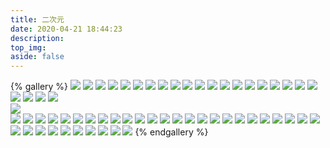 ```yaml
---
title: 二次元
date: 2020-04-21 18:44:23
description:
top_img:
aside: false
---
```


{% gallery %}
    ![](https://cdn.jsdelivr.net/gh/HCLonely/hclonely.github.io/img/Butterfly/013.webp)
    ![](https://cdn.jsdelivr.net/gh/HCLonely/hclonely.github.io/img/Butterfly/023.webp)
    ![](https://cdn.jsdelivr.net/gh/HCLonely/hclonely.github.io/img/Butterfly/033.webp)
    ![](https://cdn.jsdelivr.net/gh/HCLonely/hclonely.github.io/img/Butterfly/003.webp)
    ![](https://cdn.jsdelivr.net/gh/tzy13755126023/BLOG_SOURCE/gallery_f/ACG/20210108_12.jpg)
    ![](https://cdn.jsdelivr.net/gh/tzy13755126023/BLOG_SOURCE/gallery_f/ACG/20201230_15.jpg)
    ![](https://cdn.jsdelivr.net/gh/tzy13755126023/BLOG_SOURCE/gallery_f/ACG/20210108_13.jpg)
    ![](https://cdn.jsdelivr.net/gh/tzy13755126023/BLOG_SOURCE/gallery_f/ACG/20201230_11.jpg)
    ![](https://cdn.jsdelivr.net/gh/tzy13755126023/BLOG_SOURCE/gallery_f/ACG/20210108_14.jpg)
    ![](https://cdn.jsdelivr.net/gh/tzy13755126023/BLOG_SOURCE/gallery_f/ACG/20210108_15.jpg)
    ![](https://cdn.jsdelivr.net/gh/tzy13755126023/BLOG_SOURCE/gallery_f/ACG/20210108_16.jpg)
    ![](https://cdn.jsdelivr.net/gh/tzy13755126023/BLOG_SOURCE/gallery_f/ACG/20210108_20.jpg)
    ![](https://cdn.jsdelivr.net/gh/tzy13755126023/BLOG_SOURCE/gallery_f/ACG/20210108_17.jpg)
    ![](https://cdn.jsdelivr.net/gh/tzy13755126023/BLOG_SOURCE/gallery_f/ACG/20210108_18.jpg)
    ![](https://cdn.jsdelivr.net/gh/tzy13755126023/BLOG_SOURCE/gallery_f/ACG/20210108_19.jpg)
    ![](https://cdn.jsdelivr.net/gh/tzy13755126023/BLOG_SOURCE/gallery_f/ACG/20210108_24.jpg)
    ![](https://cdn.jsdelivr.net/gh/tzy13755126023/BLOG_SOURCE/gallery_f/ACG/20210108_22.jpg)
    ![](https://cdn.jsdelivr.net/gh/tzy13755126023/BLOG_SOURCE/gallery_f/ACG/20210108_23.jpg)
    ![](https://cdn.jsdelivr.net/gh/tzy13755126023/BLOG_SOURCE/gallery_f/ACG/20210108_21.jpg)
    ![](https://cdn.jsdelivr.net/gh/tzy13755126023/BLOG_SOURCE/gallery_f/ACG/20210108_25.jpg)
    ![](https://cdn.jsdelivr.net/gh/tzy13755126023/BLOG_SOURCE/gallery_f/ACG/20210108_26.jpg)
    ![](https://cdn.jsdelivr.net/gh/tzy13755126023/BLOG_SOURCE/gallery_f/ACG/20210108_29.jpg)
    ![](https://cdn.jsdelivr.net/gh/tzy13755126023/BLOG_SOURCE/gallery_f/ACG/20210108_30.jpg)
    ![](https://cdn.jsdelivr.net/gh/tzy13755126023/BLOG_SOURCE/gallery_f/ACG/20210108_31.jpg)         
    ![](https://cdn.jsdelivr.net/gh/tzy13755126023/BLOG_SOURCE/gallery_f/ACG/20201230_00.jpg)       
    ![](https://cdn.jsdelivr.net/gh/tzy13755126023/BLOG_SOURCE/gallery_f/ACG/20210108_01.jpg)
    ![](https://cdn.jsdelivr.net/gh/tzy13755126023/BLOG_SOURCE/gallery_f/ACG/20210108_03.jpg)
    ![](https://cdn.jsdelivr.net/gh/tzy13755126023/BLOG_SOURCE/gallery_f/ACG/20210108_02.jpg)
    ![](https://cdn.jsdelivr.net/gh/tzy13755126023/BLOG_SOURCE/gallery_f/ACG/20210108_04.jpg)
    ![](https://cdn.jsdelivr.net/gh/tzy13755126023/BLOG_SOURCE/gallery_f/ACG/20210108_06.jpg)
    ![](https://cdn.jsdelivr.net/gh/tzy13755126023/BLOG_SOURCE/gallery_f/ACG/20210108_05.jpg)
    ![](https://cdn.jsdelivr.net/gh/tzy13755126023/BLOG_SOURCE/gallery_f/ACG/20210108_10.jpg)
    ![](https://cdn.jsdelivr.net/gh/tzy13755126023/BLOG_SOURCE/gallery_f/ACG/20201230_14.jpg)
    ![](https://cdn.jsdelivr.net/gh/tzy13755126023/BLOG_SOURCE/gallery_f/ACG/20201230_03.jpg)
    ![](https://cdn.jsdelivr.net/gh/tzy13755126023/BLOG_SOURCE/gallery_f/ACG/20201230_04.jpg)
    ![](https://cdn.jsdelivr.net/gh/tzy13755126023/BLOG_SOURCE/gallery_f/ACG/20201230_05.jpg)
    ![](https://cdn.jsdelivr.net/gh/tzy13755126023/BLOG_SOURCE/gallery_f/ACG/20201230_06.jpg)
    ![](https://cdn.jsdelivr.net/gh/tzy13755126023/BLOG_SOURCE/gallery_f/ACG/20201230_07.jpg)
    ![](https://cdn.jsdelivr.net/gh/tzy13755126023/BLOG_SOURCE/gallery_f/ACG/20201230_08.jpg)
    ![](https://cdn.jsdelivr.net/gh/tzy13755126023/BLOG_SOURCE/gallery_f/ACG/20201230_09.jpg)
    ![](https://cdn.jsdelivr.net/gh/tzy13755126023/BLOG_SOURCE/gallery_f/ACG/20201230_10.jpg)
    ![](https://cdn.jsdelivr.net/gh/tzy13755126023/BLOG_SOURCE/gallery_f/ACG/20201230_12.jpg)
    ![](https://cdn.jsdelivr.net/gh/tzy13755126023/BLOG_SOURCE/gallery_f/ACG/20201230_13.jpg)
    ![](https://cdn.jsdelivr.net/gh/tzy13755126023/BLOG_SOURCE/gallery_f/ACG/20201230_02.jpg)
    ![](https://cdn.jsdelivr.net/gh/tzy13755126023/BLOG_SOURCE/gallery_f/ACG/20201230_16.jpg)
    ![](https://cdn.jsdelivr.net/gh/tzy13755126023/BLOG_SOURCE/gallery_f/ACG/20201230_17.jpg)
    ![](https://cdn.jsdelivr.net/gh/tzy13755126023/BLOG_SOURCE/gallery_f/ACG/20201230_18.jpg)
    ![](https://cdn.jsdelivr.net/gh/tzy13755126023/BLOG_SOURCE/gallery_f/ACG/20201230_19.jpg)
    ![](https://cdn.jsdelivr.net/gh/tzy13755126023/BLOG_SOURCE/gallery_f/ACG/20201230_20.jpg)
    ![](https://cdn.jsdelivr.net/gh/tzy13755126023/BLOG_SOURCE/gallery_f/ACG/20201230_21.jpg)
    ![](https://cdn.jsdelivr.net/gh/tzy13755126023/BLOG_SOURCE/gallery_f/ACG/20201230_23.jpg)
    ![](https://cdn.jsdelivr.net/gh/tzy13755126023/BLOG_SOURCE/gallery_f/ACG/20201230_24.jpg)
    ![](https://cdn.jsdelivr.net/gh/tzy13755126023/BLOG_SOURCE/gallery_f/ACG/20201230_25.jpg)
    ![](https://cdn.jsdelivr.net/gh/tzy13755126023/BLOG_SOURCE/gallery_f/ACG/20201230_26.jpg)
    ![](https://cdn.jsdelivr.net/gh/tzy13755126023/BLOG_SOURCE/gallery_f/ACG/20201230_27.jpg)
    ![](https://cdn.jsdelivr.net/gh/tzy13755126023/BLOG_SOURCE/gallery_f/ACG/20201230_28.jpg)
    ![](https://cdn.jsdelivr.net/gh/tzy13755126023/BLOG_SOURCE/gallery_f/ACG/20201230_29.jpg)
    ![](https://cdn.jsdelivr.net/gh/tzy13755126023/BLOG_SOURCE/gallery_f/ACG/20201230_30.jpg)
    ![](https://cdn.jsdelivr.net/gh/tzy13755126023/BLOG_SOURCE/gallery_f/ACG/20201230_31.jpg)
    ![](https://cdn.jsdelivr.net/gh/tzy13755126023/BLOG_SOURCE/gallery_f/ACG/20201230_32.jpg)
 {% endgallery %}